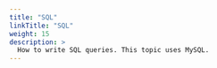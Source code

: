 ```yaml
---
title: "SQL"
linkTitle: "SQL"
weight: 15
description: >
  How to write SQL queries. This topic uses MySQL.
---
```


